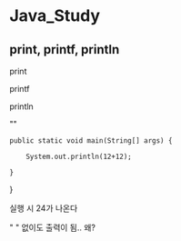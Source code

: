 # Java_Study

## print, printf, println

print

printf

println

""

	public static void main(String[] args) {
	
		System.out.println(12+12);
		
	}
	
}


실행 시 24가 나온다

" " 없이도 출력이 됨.. 왜?
